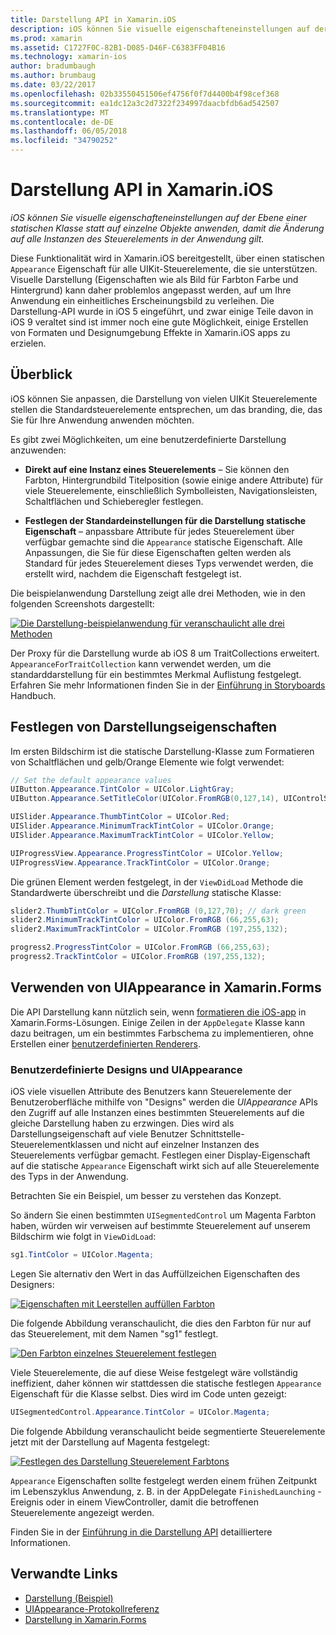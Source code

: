 ```yaml
---
title: Darstellung API in Xamarin.iOS
description: iOS können Sie visuelle eigenschafteneinstellungen auf der Ebene einer statischen Klasse statt auf einzelne Objekte anwenden, damit die Änderung auf alle Instanzen des Steuerelements in der Anwendung gilt.
ms.prod: xamarin
ms.assetid: C1727F0C-82B1-D085-D46F-C6383FF04B16
ms.technology: xamarin-ios
author: bradumbaugh
ms.author: brumbaug
ms.date: 03/22/2017
ms.openlocfilehash: 02b33550451506ef4756f0f7d4400b4f98cef368
ms.sourcegitcommit: ea1dc12a3c2d7322f234997daacbfdb6ad542507
ms.translationtype: MT
ms.contentlocale: de-DE
ms.lasthandoff: 06/05/2018
ms.locfileid: "34790252"
---
```

# <a name="appearance-api-in-xamarinios"></a>Darstellung API in Xamarin.iOS

_iOS können Sie visuelle eigenschafteneinstellungen auf der Ebene einer statischen Klasse statt auf einzelne Objekte anwenden, damit die Änderung auf alle Instanzen des Steuerelements in der Anwendung gilt._

Diese Funktionalität wird in Xamarin.iOS bereitgestellt, über einen statischen `Appearance` Eigenschaft für alle UIKit-Steuerelemente, die sie unterstützen. Visuelle Darstellung (Eigenschaften wie als Bild für Farbton Farbe und Hintergrund) kann daher problemlos angepasst werden, auf um Ihre Anwendung ein einheitliches Erscheinungsbild zu verleihen. Die Darstellung-API wurde in iOS 5 eingeführt, und zwar einige Teile davon in iOS 9 veraltet sind ist immer noch eine gute Möglichkeit, einige Erstellen von Formaten und Designumgebung Effekte in Xamarin.iOS apps zu erzielen.

## <a name="overview"></a>Überblick

iOS können Sie anpassen, die Darstellung von vielen UIKit Steuerelemente stellen die Standardsteuerelemente entsprechen, um das branding, die, das Sie für Ihre Anwendung anwenden möchten.

Es gibt zwei Möglichkeiten, um eine benutzerdefinierte Darstellung anzuwenden:

- **Direkt auf eine Instanz eines Steuerelements** – Sie können den Farbton, Hintergrundbild Titelposition (sowie einige andere Attribute) für viele Steuerelemente, einschließlich Symbolleisten, Navigationsleisten, Schaltflächen und Schieberegler festlegen.

- **Festlegen der Standardeinstellungen für die Darstellung statische Eigenschaft** – anpassbare Attribute für jedes Steuerelement über verfügbar gemachte sind die `Appearance` statische Eigenschaft. Alle Anpassungen, die Sie für diese Eigenschaften gelten werden als Standard für jedes Steuerelement dieses Typs verwendet werden, die erstellt wird, nachdem die Eigenschaft festgelegt ist.

Die beispielanwendung Darstellung zeigt alle drei Methoden, wie in den folgenden Screenshots dargestellt:

 [![](introduction-to-the-appearance-api-images/appearance01.png "Die Darstellung-beispielanwendung für veranschaulicht alle drei Methoden")](introduction-to-the-appearance-api-images/appearance01.png#lightbox)

Der Proxy für die Darstellung wurde ab iOS 8 um TraitCollections erweitert.
 `AppearanceForTraitCollection` kann verwendet werden, um die standarddarstellung für ein bestimmtes Merkmal Auflistung festgelegt. Erfahren Sie mehr Informationen finden Sie in der [Einführung in Storyboards](~/ios/user-interface/storyboards/unified-storyboards.md) Handbuch.


## <a name="setting-appearance-properties"></a>Festlegen von Darstellungseigenschaften

Im ersten Bildschirm ist die statische Darstellung-Klasse zum Formatieren von Schaltflächen und gelb/Orange Elemente wie folgt verwendet:

```csharp
// Set the default appearance values
UIButton.Appearance.TintColor = UIColor.LightGray;
UIButton.Appearance.SetTitleColor(UIColor.FromRGB(0,127,14), UIControlState.Normal);

UISlider.Appearance.ThumbTintColor = UIColor.Red;
UISlider.Appearance.MinimumTrackTintColor = UIColor.Orange;
UISlider.Appearance.MaximumTrackTintColor = UIColor.Yellow;

UIProgressView.Appearance.ProgressTintColor = UIColor.Yellow;
UIProgressView.Appearance.TrackTintColor = UIColor.Orange;
```

Die grünen Element werden festgelegt, in der `ViewDidLoad` Methode die Standardwerte überschreibt und die *Darstellung* statische Klasse:

```csharp
slider2.ThumbTintColor = UIColor.FromRGB (0,127,70); // dark green
slider2.MinimumTrackTintColor = UIColor.FromRGB (66,255,63);
slider2.MaximumTrackTintColor = UIColor.FromRGB (197,255,132);
```

```csharp
progress2.ProgressTintColor = UIColor.FromRGB (66,255,63);
progress2.TrackTintColor = UIColor.FromRGB (197,255,132);
```

## <a name="using-uiappearance-in-xamarinforms"></a>Verwenden von UIAppearance in Xamarin.Forms

Die API Darstellung kann nützlich sein, wenn [formatieren die iOS-app](~/xamarin-forms/platform/ios/theme.md#uiappearance) in Xamarin.Forms-Lösungen. Einige Zeilen in der `AppDelegate` Klasse kann dazu beitragen, um ein bestimmtes Farbschema zu implementieren, ohne Erstellen einer [benutzerdefinierten Renderers](~/xamarin-forms/app-fundamentals/custom-renderer/index.md).


### <a name="custom-themes-and-uiappearance"></a>Benutzerdefinierte Designs und UIAppearance

iOS viele visuellen Attribute des Benutzers kann Steuerelemente der Benutzeroberfläche mithilfe von "Designs" werden die *UIAppearance* APIs den Zugriff auf alle Instanzen eines bestimmten Steuerelements auf die gleiche Darstellung haben zu erzwingen. Dies wird als Darstellungseigenschaft auf viele Benutzer Schnittstelle-Steuerelementklassen und nicht auf einzelner Instanzen des Steuerelements verfügbar gemacht. Festlegen einer Display-Eigenschaft auf die statische `Appearance` Eigenschaft wirkt sich auf alle Steuerelemente des Typs in der Anwendung.

Betrachten Sie ein Beispiel, um besser zu verstehen das Konzept.

So ändern Sie einen bestimmten `UISegmentedControl` um Magenta Farbton haben, würden wir verweisen auf bestimmte Steuerelement auf unserem Bildschirm wie folgt in `ViewDidLoad`:

```csharp
sg1.TintColor = UIColor.Magenta;
```

Legen Sie alternativ den Wert in das Auffüllzeichen Eigenschaften des Designers: 

[![](introduction-to-the-appearance-api-images/propertiespadtint.png "Eigenschaften mit Leerstellen auffüllen Farbton")](introduction-to-the-appearance-api-images/propertiespadtint.png#lightbox)

Die folgende Abbildung veranschaulicht, die dies den Farbton für nur auf das Steuerelement, mit dem Namen "sg1" festlegt.

 [![](introduction-to-the-appearance-api-images/image53.png "Den Farbton einzelnes Steuerelement festlegen")](introduction-to-the-appearance-api-images/image53.png#lightbox)

Viele Steuerelemente, die auf diese Weise festgelegt wäre vollständig ineffizient, daher können wir stattdessen die statische festlegen `Appearance` Eigenschaft für die Klasse selbst. Dies wird im Code unten gezeigt:

```csharp
UISegmentedControl.Appearance.TintColor = UIColor.Magenta;
```

Die folgende Abbildung veranschaulicht beide segmentierte Steuerelemente jetzt mit der Darstellung auf Magenta festgelegt:

 [![](introduction-to-the-appearance-api-images/image54.png "Festlegen des Darstellung Steuerelement Farbtons")](introduction-to-the-appearance-api-images/image54.png#lightbox)

`Appearance` Eigenschaften sollte festgelegt werden einem frühen Zeitpunkt im Lebenszyklus Anwendung, z. B. in der AppDelegate `FinishedLaunching` -Ereignis oder in einem ViewController, damit die betroffenen Steuerelemente angezeigt werden.


Finden Sie in der [Einführung in die Darstellung API](~/ios/user-interface/ios-ui/introduction-to-the-appearance-api.md) detailliertere Informationen.


## <a name="related-links"></a>Verwandte Links

- [Darstellung (Beispiel)](https://developer.xamarin.com/samples/monotouch/IntroToAppearance/)
- [UIAppearance-Protokollreferenz](https://developer.apple.com/library/ios/documentation/UIKit/Reference/UIAppearance_Protocol/)
- [Darstellung in Xamarin.Forms](~/xamarin-forms/platform/ios/theme.md#uiappearance)

